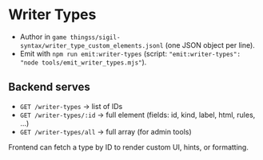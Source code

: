 # Writer Types

- Author in `game thingss/sigil-syntax/writer_type_custom_elements.jsonl` (one JSON object per line).
- Emit with `npm run emit:writer-types` (script: `"emit:writer-types": "node tools/emit_writer_types.mjs"`).

## Backend serves

- `GET /writer-types` → list of IDs
- `GET /writer-types/:id` → full element (fields: id, kind, label, html, rules, …)
- `GET /writer-types/all` → full array (for admin tools)

Frontend can fetch a type by ID to render custom UI, hints, or formatting.
